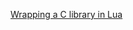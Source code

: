 [Wrapping a C library in Lua](https://john.nachtimwald.com/2014/07/12/wrapping-a-c-library-in-lua/)
